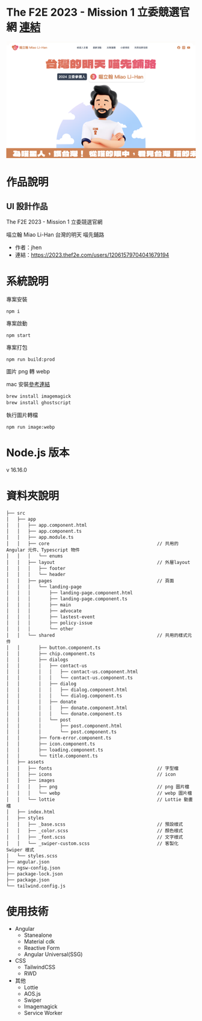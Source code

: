 # The F2E 2023 - Mission 1 立委競選官網 [連結](https://2023.thef2e.com/news)

![](readme-imgs/README_2023-11-11-19-48-54.png)

# 作品說明

## UI 設計作品

The F2E 2023 - Mission 1 立委競選官網

喵立翰 Miao Li-Han 台灣的明天 喵先鋪路

- 作者：jhen
- 連結：https://2023.thef2e.com/users/12061579704041679194

# 系統說明

專案安裝

```
npm i
```

專案啟動

```
npm start
```

專案打包

```
npm run build:prod
```

圖片 png 轉 webp

mac 安裝[參考連結](https://imagemagick.org/script/download.php)

```bash
brew install imagemagick
brew install ghostscript
```

執行圖片轉檔

```
npm run image:webp
```

# Node.js 版本

v 16.16.0

# 資料夾說明

```
├── src
│   ├── app
│   │   ├── app.component.html
│   │   ├── app.component.ts
│   │   ├── app.module.ts
│   │   ├── core                                        // 共用的 Angular 元件、Typescript 物件
│   │   │   └── enums
│   │   ├── layout                                      // 外層layout
│   │   │   ├── footer
│   │   │   └── header
│   │   ├── pages                                       // 頁面
│   │   │   └── landing-page
│   │   │       ├── landing-page.component.html
│   │   │       ├── landing-page.component.ts
│   │   │       ├── main
│   │   │       ├── advocate
│   │   │       ├── lastest-event
│   │   │       ├── policy-issue
│   │   │       └── other
│   │   └── shared                                      // 共用的樣式元件
│   │       ├── button.component.ts
│   │       ├── chip.component.ts
│   │       ├── dialogs
│   │       │   ├── contact-us
│   │       │   │   ├── contact-us.component.html
│   │       │   │   └── contact-us.component.ts
│   │       │   ├── dialog
│   │       │   │   ├── dialog.component.html
│   │       │   │   └── dialog.component.ts
│   │       │   ├── donate
│   │       │   │   ├── donate.component.html
│   │       │   │   └── donate.component.ts
│   │       │   └── post
│   │       │       ├── post.component.html
│   │       │       └── post.component.ts
│   │       ├── form-error.component.ts
│   │       ├── icon.component.ts
│   │       ├── loading.component.ts
│   │       └── title.component.ts
│   ├── assets
│   │   ├── fonts                                       // 字型檔
│   │   ├── icons                                       // icon
│   │   ├── images
│   │   │   ├── png                                     // png 圖片檔
│   │   │   └── webp                                    // webp 圖片檔
│   │   └── lottie                                      // Lottie 動畫檔
│   ├── index.html
│   ├── styles
│   │   ├── _base.scss                                  // 預設樣式
│   │   ├── _color.scss                                 // 顏色樣式
│   │   ├── _font.scss                                  // 文字樣式
│   │   └── _swiper-custom.scss                         // 客製化 Swiper 樣式
│   └── styles.scss
├── angular.json
├── ngsw-config.json
├── package-lock.json
├── package.json
└── tailwind.config.js
```

# 使用技術

- Angular
  - Stanealone
  - Material cdk
  - Reactive Form
  - Angular Universal(SSG)
- CSS
  - TailwindCSS
  - RWD
- 其他
  - Lottie
  - AOS.js
  - Swiper
  - Imagemagick
  - Service Worker
